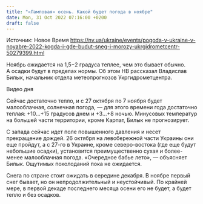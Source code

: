 ```yaml
---
title: "«Ламповая» осень. Какой будет погода в ноябре"
date: Mon, 31 Oct 2022 07:16:00 +0200
draft: false
---
```

Источник: Новое Время https://nv.ua/ukraine/events/pogoda-v-ukraine-v-noyabre-2022-kogda-i-gde-budut-sneg-i-morozy-ukrgidrometcentr-50279399.html


Ноябрь ожидается на 1,5−2 градуса теплее, чем это бывает обычно. А осадки будут в пределах нормы. Об этом НВ рассказал Владислав Билык, начальник отдела метеопрогнозов Укргидрометцентра.

 Видео дня   

Сейчас достаточно тепло, и с 27 октября по 7 ноября будет малооблачная, солнечная погода, — для этого времени года достаточно теплая: +10…+15 градусов днем и +3…+8 ночью. Минусовых температур на большей части территории, кроме Карпат, Билык не прогнозирует.

С запада сейчас идет поле повышенного давления и несет прекращение дождей. 26 октября на левобережной части Украины они еще пройдут, а с 27-го в Украине, кроме северо-востока (где еще будут небольшие осадки), установится преимущественно сухая и более-менее малооблачная погода. «Очередное бабье лето», — объясняет Билык. Ощутимых похолоданий пока не ожидается.

Снега по стране стоит ожидать в середине декабря. В ноябре первый снег бывает, но он непродолжительный и неустойчивый. По крайней мере, в первой декаде последнего месяца осени его не будет, а будет тепло и без осадков.
